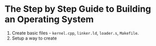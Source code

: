# The Step by Step Guide to Building an Operating System

1. Create basic files - `kernel.cpp`, `linker.ld`, `loader.s`, `Makefile`.
2. Setup a way to create 
